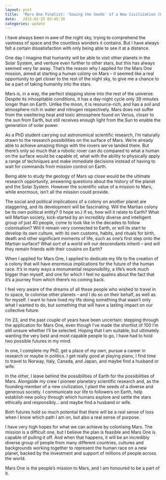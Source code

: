 ```yaml
---
layout: post
title:  "Mars One Finalist: 'Sowing the Seeds' of a New Civilization (Op-Ed)"
date:   2015-02-25 03:45:30
categories: update
---
```

 I have always been in awe of the night sky, trying to comprehend the vastness of space and the countless wonders it contains. But I have always felt a certain dissatisfaction with only being able to see it at a distance.

One day I imagine that humanity will be able to visit other planets in the Solar System, and venture even further to other stars, but this has always seemed very far away. That’s the reason why I applied for the Mars One mission, aimed at starting a human colony on Mars – it seemed like a real opportunity to get closer to the rest of the night sky, to give me a chance to be a part of taking humanity into the stars. 

Mars is, in a way, the perfect stepping stone into the rest of the universe. Despite its inhospitable conditions, it has a day-night cycle only 39 minutes longer than on Earth. Unlike the moon, it is resource-rich, and has a soil and atmosphere rich in water and nitrogen respectively. Mars does not suffer from the sweltering heat and toxic atmosphere found on Venus, closer to the sun from Earth, but still receives enough light from the Sun to enable the generation of solar power.

 As a PhD student carrying out astronomical scientific research, I’m naturally drawn to the research possibilities on the surface of Mars. We’re already able to achieve amazing things with the rovers we’ve landed there. But there’s only so much that a robotic rover can do compared to what a human on the surface would be capable of, what with the ability to physically apply a range of techniques and make immediate decisions instead of having to wait for commands from mission control on Earth.

Being able to study the geology of Mars up close would be the ultimate research opportunity, answering questions about the history of the planet and the Solar System. However the scientific value of a mission to Mars, while enormous, isn’t all the mission could provide.

The social and political implications of a colony on another planet are staggering, and its development will be fascinating. Will the Martian colony be its own political entity? (I hope so.) If so, how will it relate to Earth? What will Martian society, kick-started by an incredibly diverse and intelligent group of just 40 people, come to look like in the decades to follow colonisation? Will it remain very connected to Earth, or will its start to develop its own culture, with its own customs, habits, and rituals for birth, death and other significant moments of life, such as one’s first step onto the Martian surface? What sort of a world will our descendants inherit – and will they remain friends with their cousins on Earth?

 When I applied for Mars One, I applied to dedicate my life to the creation of a colony that will have enormous implications for the future of the human race. It’s in many ways a monumental responsibility, a life’s work much bigger than myself, and one for which I feel no qualms about the fact that it’s a journey from which there’s no coming back.

I feel very aware of the dreams of all those people who wished to travel in to space, to colonise other planets – and I do so on their behalf, as well as for myself. I want to have lived my life doing something that wasn’t only what I wanted to do, but something that will have a lasting impact on our collective future.

I’m 23, and the past couple of years have been uncertain: stepping through the application for Mars One, even though I’ve made the shortlist of 100 I’m still unsure whether I’ll be selected. Hoping that I am suitable, but ultimately wanting the very best and most capable people to go, I have had to hold two possible futures in my mind.

In one, I complete my PhD, get a place of my own, pursue a career in research or maybe in politics. I get really good at playing piano, I find time to travel to Norway, Italy, Canada, and Japan, and maybe find a husband or wife.

In the other, I leave behind the possibilities of Earth for the possibilities of Mars. Alongside my crew I pioneer planetary scientific research and, as the founding member of a new civilization, I plant the seeds of a diverse and generous society. I communicate our life to followers on Earth, help establish new policy through which humans explore and settle the stars ethically and responsibly… and maybe find a husband or wife.

Both futures hold so much potential that there will be a real sense of loss when I know which path I am on, but also a real sense of purpose.

I have very high hopes for what we can achieve by colonising Mars. The mission is a difficult one, but I believe the plan is feasible and Mars One is capable of pulling it off. And when that happens, it will be an incredibly diverse group of people from many different countries, cultures and backgrounds working together to represent the human race on a new planet, backed by the investment and support of millions of people across the world.

Mars One is the people’s mission to Mars, and I am honoured to be a part of it.
